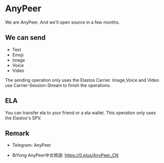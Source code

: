 # AnyPeer
We are AnyPeer. And we'll open source in a few months.

## We can send
* Text
* Emoji
* Image
* Voice
* Video

The sending operation only uses the Elastos Carrier. Image,Voice and Video use Carrier-Session-Stream to finish the operations.

## ELA
You can transfer ela to your friend or a ela wallet. This operation only uses the Elastos's SPV.

## Remark

* Telegram: AnyPeer

* BiYong AnyPeer中文频道: https://0.plus/AnyPeer_CN
